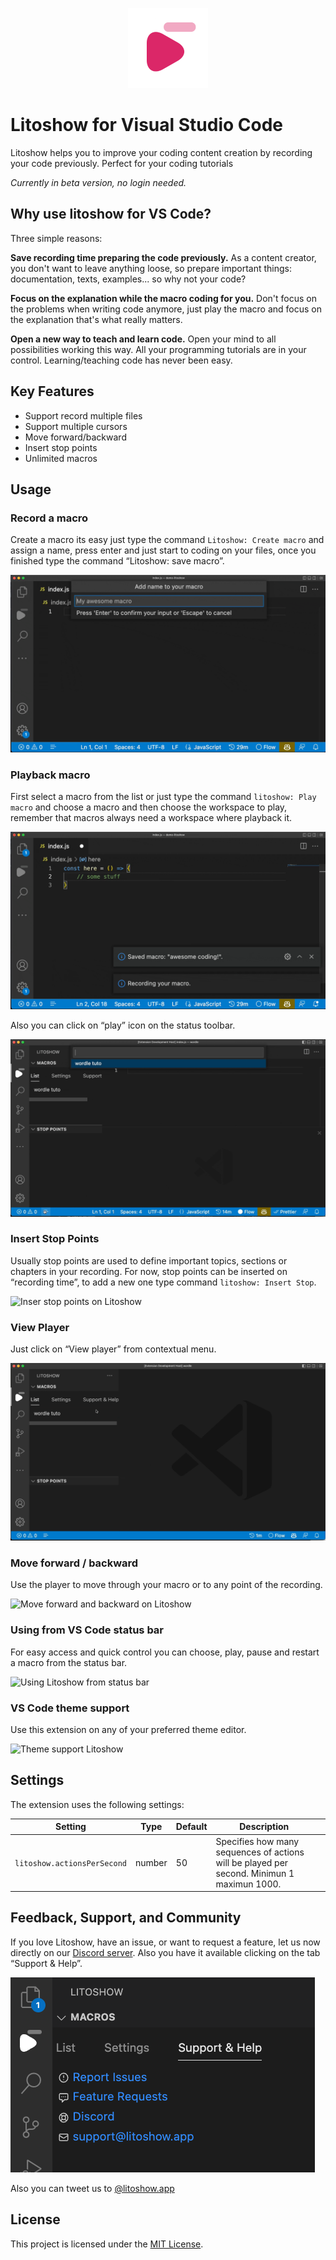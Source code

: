 <p align="center">
  <img alt="Litoshow Logo" src="https://github.com/fernandops26/litoshow-vscode/blob/main/assets/litoshow-logo-128x128.png?raw=true">
</p>

# Litoshow for Visual Studio Code

Litoshow helps you to improve your coding content creation by recording your code previously. Perfect for your coding tutorials

_Currently in beta version, no login needed._

## Why use litoshow for VS Code?

Three simple reasons:

<b>Save recording time preparing the code previously.</b> As a content creator, you don't want to leave anything loose, so prepare important things: documentation, texts, examples... so why not your code?

<b>Focus on the explanation while the macro coding for you.</b> Don't focus on the problems when writing code anymore, just play the macro and focus on the explanation that's what really matters.

<b>Open a new way to teach and learn code.</b> Open your mind to all possibilities working this way. All your programming tutorials are in your control. Learning/teaching code has never been easy.

## Key Features

- Support record multiple files
- Support multiple cursors
- Move forward/backward
- Insert stop points
- Unlimited macros

## Usage

### Record a macro

Create a macro its easy just type the command `Litoshow: Create macro` and assign a name, press enter and just start to coding on your files, once you finished type the command “Litoshow: save macro”.

<img alt="Record macro on Litoshow" src="https://github.com/fernandops26/litoshow-vscode/blob/main/assets/vscode-litoshow/litoshow-record-a-macro.gif?raw=true">

### Playback macro

First select a macro from the list or just type the command `litoshow: Play macro` and choose a macro and then choose the workspace to play, remember that macros always need a workspace where playback it.

<img alt="Playback macro on Litoshow" src="https://github.com/fernandops26/litoshow-vscode/blob/main/assets/vscode-litoshow/litoshow-playback-macro.gif?raw=true">

Also you can click on “play” icon on the status toolbar.

<img alt="Playback macro on Litoshow from status bar" src="https://github.com/fernandops26/litoshow-vscode/blob/main/assets/vscode-litoshow/litoshow-playback-macro-status-bar.gif?raw=true">

### Insert Stop Points

Usually stop points are used to define important topics, sections or chapters in your recording. For now, stop points can be inserted on “recording time”, to add a new one type command `litoshow: Insert Stop`.

<img alt="Inser stop points on Litoshow" src="https://github.com/fernandops26/litoshow-vscode/blob/main/assets/vscode-litoshow/litoshow-insert-stop-points.gif?raw=true">

### View Player

Just click on “View player” from contextual menu.

<img alt="View player on Litoshow" src="https://github.com/fernandops26/litoshow-vscode/blob/main/assets/vscode-litoshow/litoshow-view-player.gif?raw=true">

### Move forward / backward

Use the player to move through your macro or to any point of the recording.

<img alt="Move forward and backward on Litoshow" src="https://github.com/fernandops26/litoshow-vscode/blob/main/assets/vscode-litoshow/litoshow-move-forward-backward-any-point.gif?raw=true">

### Using from VS Code status bar

For easy access and quick control you can choose, play, pause and restart a macro from the status bar.

<img alt="Using Litoshow from status bar" src="https://github.com/fernandops26/litoshow-vscode/blob/main/assets/vscode-litoshow/litoshow-using-from-status-bar.gif?raw=true">

### VS Code theme support

Use this extension on any of your preferred theme editor.

<img alt="Theme support Litoshow" src="https://github.com/fernandops26/litoshow-vscode/blob/main/assets/vscode-litoshow/litoshow-vscode-theme-support.gif?raw=true">

## Settings

The extension uses the following settings:

| **Setting**                 | **Type** | **Default** | **Description**                                                                            |     |
| --------------------------- | -------- | ----------- | ------------------------------------------------------------------------------------------ | --- |
| `litoshow.actionsPerSecond` | number   | 50          | Specifies how many sequences of actions will be played per second. Minimun 1 maximun 1000. |     |

## **Feedback, Support, and Community**

If you love Litoshow, have an issue, or want to request a feature, let us now directly on our <a href='https://discord.gg/f3FWAB5spU' target="_blank">Discord server</a>. Also you have it available clicking on the tab “Support & Help”.

<img alt="Send feedback, support and joint to the community" src="https://github.com/fernandops26/litoshow-vscode/blob/main/assets/vscode-litoshow/litoshow-support-and-help.png?raw=true">

Also you can tweet us to <a href="https://twitter.com/Litoshow_app" target="_blank">@litoshow.app</a>

## License

This project is licensed under the [MIT License](LICENSE).

